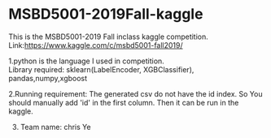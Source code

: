 # MSBD5001-2019Fall-kaggle
This is the MSBD5001-2019 Fall inclass kaggle competition.
Link:https://www.kaggle.com/c/msbd5001-fall2019/

1.python is the language I used in competition.  
Library required: sklearn(LabelEncoder, XGBClassifier), pandas,numpy,xgboost

2.Running requirement: The generated csv do not have the id index. So You should manually add 'id' in the first column. Then 
it can be run in the kaggle.

3. Team name: chris Ye
